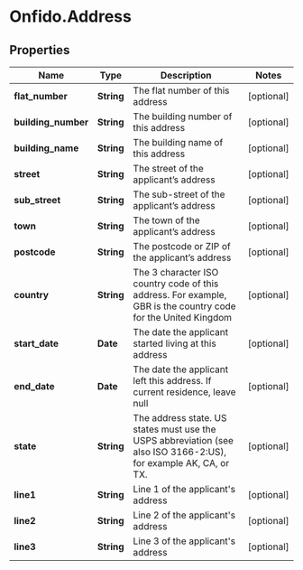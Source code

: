 # Onfido.Address

## Properties
Name | Type | Description | Notes
------------ | ------------- | ------------- | -------------
**flat_number** | **String** | The flat number of this address | [optional] 
**building_number** | **String** | The building number of this address | [optional] 
**building_name** | **String** | The building name of this address | [optional] 
**street** | **String** | The street of the applicant’s address | [optional] 
**sub_street** | **String** | The sub-street of the applicant’s address | [optional] 
**town** | **String** | The town of the applicant’s address | [optional] 
**postcode** | **String** | The postcode or ZIP of the applicant’s address | [optional] 
**country** | **String** | The 3 character ISO country code of this address. For example, GBR is the country code for the United Kingdom | [optional] 
**start_date** | **Date** | The date the applicant started living at this address | [optional] 
**end_date** | **Date** | The date the applicant left this address. If current residence, leave null | [optional] 
**state** | **String** | The address state. US states must use the USPS abbreviation (see also ISO 3166-2:US), for example AK, CA, or TX. | [optional] 
**line1** | **String** | Line 1 of the applicant&#39;s address | [optional] 
**line2** | **String** | Line 2 of the applicant&#39;s address | [optional] 
**line3** | **String** | Line 3 of the applicant&#39;s address | [optional] 


